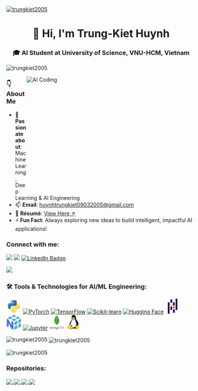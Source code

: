 [![trungkiet2005](https://dev-to-uploads.s3.amazonaws.com/uploads/articles/ryed4nv20ly5wc7lzmge.gif)](https://github.com/trungkiet2005)
<h1 align="center">👋 Hi, I'm Trung-Kiet Huynh</h1>
<h3 align="center">🎓 AI Student at University of Science, VNU-HCM, Vietnam</h3>

<p align="left">
  <img src="https://komarev.com/ghpvc/?username=trungkiet2005&label=Profile%20views&color=0e75b6&style=flat" alt="trungkiet2005" />
</p>
<img align="right" alt="AI Coding" height="300" width="450" src="https://cdn.dribbble.com/users/730703/screenshots/6581243/avento.gif" />


### 👇 About Me
- 🧠 **Passionate about**: Machine Learning, Deep Learning & AI Engineering  
- 📫 **Email**: [huynhtrungkiet09032005@gmail.com](mailto:huynhtrungkiet09032005@gmail.com)  
- 📄 **Résumé**: [View Here ↗️](https://drive.google.com/file/d/14I8akwM9qPIjNxjfNQNEg1UUSndRpULw/view?usp=sharing)  
- ⚡ **Fun Fact**: Always exploring new ideas to build intelligent, impactful AI applications!  



<h3 align="left">Connect with me:</h3>
<p align="left">
<!-- I take code from PhamThe -->
<!-- <a href="https://kaggle.com/phamtheds" target="blank"><img align="center" src="https://raw.githubusercontent.com/rahuldkjain/github-profile-readme-generator/master/src/images/icons/Social/kaggle.svg" alt="phamtheds" height="30" width="40" /></a>
<a href="https://fb.com/phamducthe2k1" target="blank"><img align="center" src="https://raw.githubusercontent.com/rahuldkjain/github-profile-readme-generator/master/src/images/icons/Social/facebook.svg" alt="phamducthe2k1" height="30" width="40" /></a> -->
<a href="mailto:huynhtrungkiet09032005@gmail.com"><img src="https://img.shields.io/badge/-huynhtrungkiet09032005@gmail.com-D14836?style=flat&logo=Gmail&logoColor=white"/></a>
<a href="https://www.facebook.com/huynhtrungkiet2005/"><img src="https://img.shields.io/badge/-huynhtrungkiet2005-1877F2?style=flat&logo=Facebook&logoColor=white"/></a>

<a href="https://www.linkedin.com/in/trung-kiet-huynh-641130338/">
  <img src="https://img.shields.io/badge/trung--kiet--huynh-641130338-0077B5?style=flat&logo=linkedin&logoColor=white" alt="LinkedIn Badge" />
</a>

<a href="https://www.instagram.com/huynhtrungkiet2005/"><img src="https://img.shields.io/badge/-@huynhtrungkiet2005-E4405F?style=flat&logo=Instagram&logoColor=white"/></a>
</p>

<h3 align="left">🛠️ Tools & Technologies for AI/ML Engineering:</h3>
<p align="left">
  <a href="https://www.python.org/" target="_blank" rel="noreferrer"><img src="https://raw.githubusercontent.com/devicons/devicon/master/icons/python/python-original.svg" alt="Python" width="40" height="40"/></a>
  <a href="https://pytorch.org/" target="_blank" rel="noreferrer"><img src="https://upload.wikimedia.org/wikipedia/commons/1/10/PyTorch_logo_icon.svg" alt="PyTorch" width="40" height="40"/></a>
  <a href="https://www.tensorflow.org/" target="_blank" rel="noreferrer"><img src="https://www.vectorlogo.zone/logos/tensorflow/tensorflow-icon.svg" alt="TensorFlow" width="40" height="40"/></a>
  <a href="https://scikit-learn.org/" target="_blank" rel="noreferrer"><img src="https://upload.wikimedia.org/wikipedia/commons/0/05/Scikit_learn_logo_small.svg" alt="Scikit-learn" width="40" height="40"/></a>
  <a href="https://www.huggingface.co/" target="_blank" rel="noreferrer"><img src="https://huggingface.co/front/assets/huggingface_logo-noborder.svg" alt="Hugging Face" width="40" height="40"/></a>
  <a href="https://pandas.pydata.org/" target="_blank" rel="noreferrer"><img src="https://raw.githubusercontent.com/devicons/devicon/master/icons/pandas/pandas-original.svg" alt="Pandas" width="40" height="40"/></a>
  <a href="https://numpy.org/" target="_blank" rel="noreferrer"><img src="https://raw.githubusercontent.com/devicons/devicon/master/icons/numpy/numpy-original.svg" alt="NumPy" width="40" height="40"/></a>
  <a href="https://jupyter.org/" target="_blank" rel="noreferrer"><img src="https://upload.wikimedia.org/wikipedia/commons/3/38/Jupyter_logo.svg" alt="Jupyter" width="40" height="40"/></a>
  <a href="https://www.mongodb.com/" target="_blank" rel="noreferrer"><img src="https://raw.githubusercontent.com/devicons/devicon/master/icons/mongodb/mongodb-original-wordmark.svg" alt="MongoDB" width="40" height="40"/></a>
  <a href="https://www.linux.org/" target="_blank" rel="noreferrer"><img src="https://raw.githubusercontent.com/devicons/devicon/master/icons/linux/linux-original.svg" alt="Linux" width="40" height="40"/></a>
</p>






<p><img align="left" src="https://github-readme-stats.vercel.app/api/top-langs?username=trungkiet2005&show_icons=true&locale=en&layout=compact&theme=tokyonight" alt="trungkiet2005" /></p>

<p>&nbsp;<img align="center" src="https://github-readme-stats.vercel.app/api?username=trungkiet2005&show_icons=true&locale=en&theme=tokyonight" alt="trungkiet2005" /></p>

<p><img align="center" src="https://github-readme-streak-stats.herokuapp.com/?user=trungkiet2005&theme=tokyonight" alt="trungkiet2005" /></p>











<h3 align="left">Repositories:</h3>






<a href="https://github.com/trungkiet2005/NutriCare-Recommend-API/">
  <!-- Change the `github-readme-stats.anuraghazra1.vercel.app` to `github-readme-stats.vercel.app`  -->
  <img align="center" src="https://github-readme-stats.anuraghazra1.vercel.app/api/pin/?username=trungkiet2005&repo=NutriCare-Recommend-API&theme=radical" />
</a>    





<a href="https://github.com/trungkiet2005/Document-Translatation-API/">
  <!-- Change the `github-readme-stats.anuraghazra1.vercel.app` to `github-readme-stats.vercel.app`  -->
  <img align="center" src="https://github-readme-stats.anuraghazra1.vercel.app/api/pin/?username=trungkiet2005&repo=Document-Translatation-API&theme=gruvbox" />
</a> 





<a href="https://github.com/trungkiet2005/gpt1-from-scratch/">
  <!-- Change the `github-readme-stats.anuraghazra1.vercel.app` to `github-readme-stats.vercel.app`  -->
  <img align="center" src="https://github-readme-stats.anuraghazra1.vercel.app/api/pin/?username=trungkiet2005&repo=gpt1-from-scratch&theme=dark" />
</a>





<a href="https://github.com/trungkiet2005/ChatGPT1_Web/">
  <!-- Change the `github-readme-stats.anuraghazra1.vercel.app` to `github-readme-stats.vercel.app`  -->
  <img align="center" src="https://github-readme-stats.anuraghazra1.vercel.app/api/pin/?username=trungkiet2005&repo=ChatGPT1_Web&theme=merko" />
</a>



   







